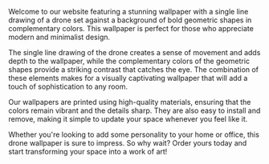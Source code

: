 <!--
Write me content for website with wallpaper "A wallpaper with a single line drawing of a drone, against a background of geometric shapes in complementary colors."
-->

<!--font:Montserrat-->

Welcome to our website featuring a stunning wallpaper with a single line drawing of a drone set against a background of bold geometric shapes in complementary colors. This wallpaper is perfect for those who appreciate modern and minimalist design.

The single line drawing of the drone creates a sense of movement and adds depth to the wallpaper, while the complementary colors of the geometric shapes provide a striking contrast that catches the eye. The combination of these elements makes for a visually captivating wallpaper that will add a touch of sophistication to any room.

Our wallpapers are printed using high-quality materials, ensuring that the colors remain vibrant and the details sharp. They are also easy to install and remove, making it simple to update your space whenever you feel like it.

Whether you're looking to add some personality to your home or office, this drone wallpaper is sure to impress. So why wait? Order yours today and start transforming your space into a work of art!
